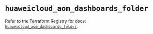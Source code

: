 # `huaweicloud_aom_dashboards_folder`

Refer to the Terraform Registry for docs: [`huaweicloud_aom_dashboards_folder`](https://registry.terraform.io/providers/huaweicloud/huaweicloud/1.71.1/docs/resources/aom_dashboards_folder).
